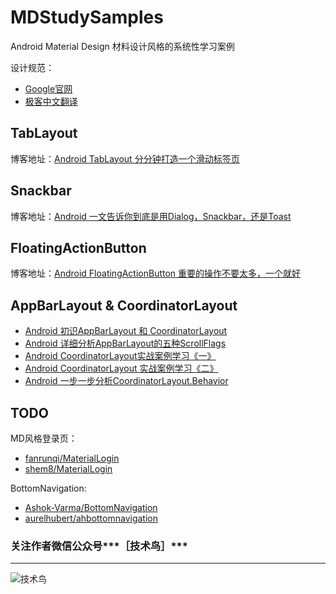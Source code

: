 # MDStudySamples

Android Material Design 材料设计风格的系统性学习案例

设计规范：
- [Google官网](https://material.google.com/)
- [极客中文翻译](http://wiki.jikexueyuan.com/project/material-design/)

## TabLayout

博客地址：[Android TabLayout 分分钟打造一个滑动标签页](http://www.jianshu.com/p/39a66373498c)

## Snackbar

博客地址：[Android 一文告诉你到底是用Dialog，Snackbar，还是Toast](http://www.jianshu.com/p/9eb3b17b0e77)

## FloatingActionButton

博客地址：[Android FloatingActionButton 重要的操作不要太多，一个就好](http://www.jianshu.com/p/5328b2eee827)

## AppBarLayout & CoordinatorLayout

- [Android 初识AppBarLayout 和 CoordinatorLayout](http://www.jianshu.com/p/ab04627cce58)
- [Android 详细分析AppBarLayout的五种ScrollFlags](http://www.jianshu.com/p/7caa5f4f49bd)
- [Android CoordinatorLayout实战案例学习《一》](http://www.jianshu.com/p/4b0f3c80ebc9)
- [Android CoordinatorLayout 实战案例学习《二》](http://www.jianshu.com/p/360fd368936d)
- [Android 一步一步分析CoordinatorLayout.Behavior](http://www.jianshu.com/p/8396b74de317)

## TODO

MD风格登录页：
- [fanrunqi/MaterialLogin](https://github.com/fanrunqi/MaterialLogin)
- [shem8/MaterialLogin](https://github.com/shem8/MaterialLogin)

BottomNavigation:
- [Ashok-Varma/BottomNavigation](https://github.com/Ashok-Varma/BottomNavigation)
- [aurelhubert/ahbottomnavigation](https://github.com/aurelhubert/ahbottomnavigation)

### 关注作者微信公众号***［技术鸟］***
----
![技术鸟](http://open.weixin.qq.com/qr/code/?username=NiaoTech)

